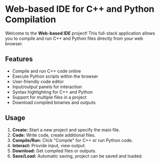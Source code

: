 # Web-based IDE for C++ and Python Compilation

Welcome to the **Web-based IDE** project! This full-stack application allows you to compile and run C++ and Python files directly from your web browser.

## Features

- Compile and run C++ code online
- Execute Python scripts within the browser
- User-friendly code editor
- Input/output panels for interaction
- Syntax highlighting for C++ and Python
- Support for multiple files in a project
- Download compiled binaries and outputs

## Usage

1. **Create:** Start a new project and specify the main file.
2. **Code:** Write code, create additional files.
3. **Compile/Run:** Click "Compile" for C++ or run Python code.
4. **Interact:** Provide input, view output.
5. **Download:** Get compiled files or outputs.
6. **Save/Load:** Automatic saving, project can be saved and loaded.
